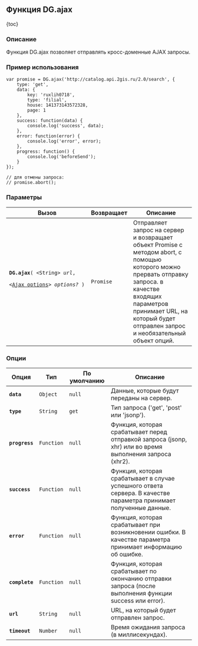 ## Функция DG.ajax

{toc}

### Описание

Функция DG.ajax позволяет отправлять кросс-доменные AJAX запросы.

### Пример использования

    var promise = DG.ajax('http://catalog.api.2gis.ru/2.0/search', {
        type: 'get',
        data: {
            key: 'ruxlih0718',
            type: 'filial',
            house: 141373143572328,
            page: 1
        },
        success: function(data) {
            console.log('success', data);
        },
        error: function(error) {
            console.log('error', error);
        },
        progress: function() {
            console.log('beforeSend');
        }
    });

    // для отмены запроса:
    // promise.abort();

### Параметры

<table>
    <thead>
        <tr>
            <th>Вызов</th>
            <th>Возвращает</th>
            <th>Описание</th>
        </tr>
    </thead>
    <tbody>
        <tr>
            <td><code><b>DG.ajax</b>( <nobr>&lt;String&gt; <i>url</i>,</nobr> 
                <nobr>&lt;<a href="#опции">Ajax options</a>&gt; <i>options?</i> )</nobr>
            </code></td>
            <td><code>Promise</code></td>
            <td>Отправляет запрос на сервер и возвращает объект Promise с методом abort, с помощью которого можно прервать отправку запроса. в качестве входящих параметров принимает URL, на который будет отправлен запрос и необязательный объект опций.</td>
        </tr>
    </tbody>
</table>

### Опции

<table>
    <thead>
        <tr>
            <th>Опция</th>
            <th>Тип</th>
            <th>По умолчанию</th>
            <th>Описание</th>
        </tr>
    </thead>
    <tbody>
        <tr>
            <td><code><b>data</b></code></td>
            <td><code>Object</code></td>
            <td><code>null</code></td>
            <td>Данные, которые будут переданы на сервер.</td>
        </tr>
        <tr>
            <td><code><b>type</b></code></td>
            <td><code>String</code></td>
            <td><code>get</code></td>
            <td>Тип запроса ('get', 'post' или 'jsonp').</td>
        </tr>
        <tr>
            <td><code><b>progress</b></code></td>
            <td><code>Function</code></td>
            <td><code>null</code></td>
            <td>Функция, которая срабатывает перед отправкой запроса (jsonp, xhr) или во время выполнения запроса (xhr2).</td>
        </tr>
        <tr>
            <td><code><b>success</b></code></td>
            <td><code>Function</code></td>
            <td><code>null</code></td>
            <td>Функция, которая срабатывает в случае успешного ответа сервера. В качестве параметра принимает полученные данные.</td>
        </tr>
        <tr>
            <td><code><b>error</b></code></td>
            <td><code>Function</code></td>
            <td><code>null</code></td>
            <td>Функция, которая срабатывает при возникновении ошибки. В качестве параметра принимает информацию об ошибке.</td>
        </tr>
        <tr>
            <td><code><b>complete</b></code></td>
            <td><code>Function</code></td>
            <td><code>null</code></td>
            <td>Функция, которая срабатывает по окончанию отправки запроса (после выполнения функции success или error).</td>
        </tr>
        <tr>
            <td><code><b>url</b></code></td>
            <td><code>String</code></td>
            <td><code>null</code></td>
            <td>URL, на который будет отправлен запрос.</td>
        </tr>
        <tr>
            <td><code><b>timeout</b></code></td>
            <td><code>Number</code></td>
            <td><code>null</code></td>
            <td>Время ожидания запроса (в миллисекундах).</td>
        </tr>
    </tbody>
</table>